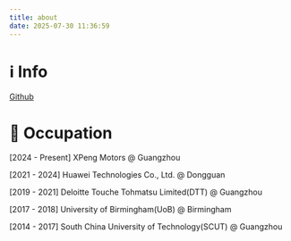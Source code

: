 ```yaml
---
title: about
date: 2025-07-30 11:36:59
---
```

# ℹ️ Info
[Github](https://github.com/sweet2honey)

# 💼 Occupation
[2024 - Present] XPeng Motors @ Guangzhou

[2021 - 2024] Huawei Technologies Co., Ltd. @ Dongguan

[2019 - 2021] Deloitte Touche Tohmatsu Limited(DTT) @ Guangzhou

[2017 - 2018] University of Birmingham(UoB) @ Birmingham

[2014 - 2017] South China University of Technology(SCUT) @ Guangzhou